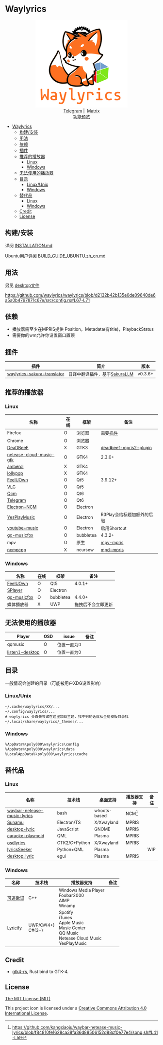 # Waylyrics

<p align="center">
  <img src="img/waylyrics.png" style="height: 30vw"></img>
  <br />
  <a href="https://t.me/+FWgnE0GRDYZhNjc1">Telegram</a>&nbsp;|&nbsp;
  <a href="https://matrix.to/#/#waylyrics_x:catgirl.cloud">Matrix</a>
  <br />
  <a href="https://www.bilibili.com/video/BV1ap421R7nD" target="blank">功能预览</a>
</p>

- [Waylyrics](#waylyrics)
  - [构建/安装](#构建安装)
  - [用法](#用法)
  - [依赖](#依赖)
  - [插件](#插件)
  - [推荐的播放器](#推荐的播放器)
    - [Linux](#linux)
    - [Windows](#windows)
  - [无法使用的播放器](#无法使用的播放器)
  - [目录](#目录)
    - [Linux/Unix](#linuxunix)
    - [Windows](#windows-1)
  - [替代品](#替代品)
    - [Linux](#linux-1)
    - [Windows](#windows-2)
  - [Credit](#credit)
  - [License](#license)

## 构建/安装

详阅 [INSTALLATION.md](doc/INSTALLATION.md)

Ubuntu用户详阅 [BUILD_GUIDE_UBUNTU.zh_cn.md](doc/BUILD_GUIDE_UBUNTU.zh_cn.md)

## 用法

另见 [desktop文件](metainfo/io.github.waylyrics.Waylyrics.desktop)

https://github.com/waylyrics/waylyrics/blob/d2132b42b135e0de09640de6a5a0b4797871c67e/src/config.rs#L67-L71

## 依赖

- 播放器需至少在MPRIS提供 Position，Metadata(有title)，PlaybackStatus
- 需要你的wm允许你设置窗口置顶

## 插件

[waylyrics-sakura-translator]: https://github.com/WithourAI/waylyrics-sakura-translator
[SakuraLLM]: https://github.com/SakuraLLM/Sakura-13B-Galgame

| 插件                          | 简介                            | 版本    |
| ----------------------------- | ------------------------------- | ------- |
| [waylyrics-sakura-translator] | 日译中翻译插件，基于[SakuraLLM] | v0.3.6+ |

## 推荐的播放器

### Linux

[插件]: https://addons.mozilla.org/en-US/firefox/addon/plasma-integration/
[netease-cloud-music-gtk]: https://github.com/gmg137/netease-cloud-music-gtk
[amberol]: https://gitlab.gnome.org/World/amberol
[lollypop]: https://github.com/hamonikr/lollypop

[FeelUOwn]: https://github.com/feeluown/FeelUOwn/
[Qcm]: https://github.com/hypengw/Qcm
[Telegram]: https://t.me/Music163Bot
[VLC]: https://www.videolan.org

[Electron-NCM]: https://github.com/Rocket1184/electron-netease-cloud-music
[YesPlayMusic]: https://github.com/qier222/YesPlayMusic
[youtube-music]: https://github.com/th-ch/youtube-music
[go-musicfox]: https://github.com/go-musicfox/go-musicfox

[mpv-mpris]: https://github.com/hoyon/mpv-mpris

[mpd-mpris]: https://github.com/natsukagami/mpd-mpris
[ncmpcpp]: https://github.com/ncmpcpp/ncmpcpp

[DeaDBeeF]: https://deadbeef.sourceforge.io/
[deadbeef-mpris2-plugin]: https://github.com/DeaDBeeF-Player/deadbeef-mpris2-plugin

[SPlayer]: https://github.com/imsyy/SPlayer

| 名称                      | 在线 | 框架      | 备注                       |
| ------------------------- | ---- | --------- | -------------------------- |
| Firefox                   | O    | 浏览器    | 需要[插件]                 |
| Chrome                    | O    | 浏览器    |                            |
| [DeaDBeeF]                | X    | GTK3      | [deadbeef-mpris2-plugin]   |
| [netease-cloud-music-gtk] | O    | GTK4      | 2.3.0+                     |
| [amberol]                 | X    | GTK4      |                            |
| [lollypop]                | X    | GTK4      |                            |
| [FeelUOwn]                | O    | Qt5       | 3.9.12+                    |
| [VLC]                     | O    | Qt5       |                            |
| [Qcm]                     | O    | Qt6       |                            |
| [Telegram]                | O    | Qt6       |                            |
| [Electron-NCM]            | O    | Electron  |                            |
| [YesPlayMusic]            | O    | Electron  | R3Play会给标题加额外的后缀 |
| [youtube-music]           | O    | Electron  | 启用Shortcut               |
| [go-musicfox]             | O    | bubbletea | 4.3.2+                     |
| mpv                       | O    | 原生      | [mpv-mpris]                |
| [ncmpcpp]                 | X    | ncursew   | [mpd-mpris]                |

### Windows

| 名称          | 在线 | 框架      | 备注               |
| ------------- | ---- | --------- | ------------------ |
| [FeelUOwn]    | O    | Qt5       | 4.0.1+             |
| [SPlayer]     | O    | Electron  |                    |
| [go-musicfox] | O    | bubbletea | 4.4.0+             |
| 媒体播放器    | X    | UWP       | 拖拽后不会立即更新 |

## 无法使用的播放器

[listen1-desktop]: https://github.com/listen1/listen1_desktop

| Player            | OSD | issue       | 备注 |
| ----------------- | --- | ----------- | ---- |
| qqmusic           | O   | 位置一直为0 |      |
| [listen1-desktop] | O   | 位置一直为0 |      |

## 目录

一般情况会创建的目录（可能被用户XDG设置影响）

### Linux/Unix

```
~/.cache/waylyrics/XX/...
~/.config/waylyrics/...
# waylyrics 会首先尝试在这里加载主题，找不到的话就从全局模板目录找
~/.local/share/waylyrics/_themes/...
```

### Windows

```
%AppData%\poly000\waylyrics\config
%AppData%\poly000\waylyrics\data
%LocalAppData%\poly000\waylyrics\cache
```

## 替代品

[waybar-netease-music-lyrics]: https://github.com/kangxiaoju/waybar-netease-music-lyrics
[Sunamu]: https://github.com/NyaomiDEV/Sunamu
[lyricsSeeker]: https://github.com/BruceZhang1993/LyricsSeeker
[caraoke-plasmoid]: https://github.com/Copay/caraoke-plasmoid
[desktop-lyric]: https://github.com/tuberry/desktop-lyric
[可道歌词]: https://www.autolyric.com/
[Lyricify]: https://github.com/WXRIW/Lyricify-App
[osdlyrics]: https://github.com/osdlyrics/osdlyrics
[desktop_lyric]: https://github.com/Moeweb647252/desktop_lyric

### Linux

| 名称                          | 技术栈        | 桌面支持      | 播放器支持 | 备注 |
| ----------------------------- | ------------- | ------------- | ---------- | ---- |
| [waybar-netease-music-lyrics] | bash          | wlroots-based | NCM[^0]    |      |
| [Sunamu]                      | Electron/TS   | X/Xwayland    | MPRIS      |      |
| [desktop-lyric]               | JavaScript    | GNOME         | MPRIS      |      |
| [caraoke-plasmoid]            | QML           | Plasma        | MPRIS      |      |
| [osdlyrics]                   | GTK2/C+Python | X/Xwayland    | MPRIS      |      |
| [lyricsSeeker]                | Python+QML    | Plasma        |            | WIP  |
| [desktop_lyric]               | egui          | Plasma        | MPRIS      |      |

[^0]: https://github.com/kangxiaoju/waybar-netease-music-lyrics/blob/f84810fe1628ca38fa36d88506152d88cf0e77e4/song.sh#L41-L59

### Windows

| 名称       | 技术栈               | 播放器支持                                                                                          | 备注 |
| ---------- | -------------------- | --------------------------------------------------------------------------------------------------- | ---- |
| [可道歌词] | C++                  | Windows Media Player<br>Foobar2000<br>AIMP<br>Winamp                                                |      |
| [Lyricify] | UWP/C#(4+)<br>C#(3-) | Spotify<br>iTunes<br>Apple Music<br>Music Center<br>QQ Music<br>Netease Cloud Music<br>YesPlayMusic |      |

## Credit

[gtk4-rs]: https://github.com/gtk-rs/gtk4-rs

- [gtk4-rs], Rust bind to GTK-4.


## License

[The MIT License (MIT)](https://raw.githubusercontent.com/waylyrics/waylyrics/master/LICENSE)

This project icon is licensed under a [Creative Commons Attribution 4.0 International License](https://creativecommons.org/licenses/by/4.0/).
